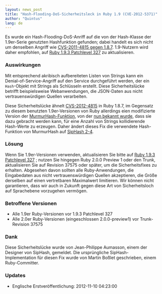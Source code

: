```yaml
---
layout: news_post
title: "Hash-Flooding-DoS-Sicherheitsleck in Ruby 1.9 (CVE-2012-5371)"
author: "Quintus"
lang: de
---
```


Es wurde ein Hash-Flooding-DoS-Anriff auf die von der Hash-Klasse der
1.9er-Serie genutzten Hashfunktion gefunden; dabei handelt es sich nicht
um denselben Angriff wie [CVS-2011-4815 gegen 1.8.7][1]. 1.9-Nutzern
wird daher empfohlen, auf [Ruby 1.9.3 Patchlevel 327][2] zu
aktualisieren.

### Auswirkungen

Mit entsprechend akribisch aufbereiteten Listen von Strings kann ein
Denial-of-Service-Angriff auf den Service durchgeführt werden, der ein
`Hash`-Objekt mit Strings als Schlüsseln erstellt. Diese
Sicherheitslücke betrifft beispielsweise Webanwendungen, die JSON-Daten
aus nicht vertrauenswürdigen Quellen verarbeiten.

Diese Sicherheitslücke ähnelt [CVS-2012-4815][1] in Ruby 1.8.7, im
Gegensatz zu diesem benutzten 1.9er-Versionen von Ruby allerdings eien
modifizierte Version der [MurmurHash-Funktion][3], von der [nun bekannt
wurde][4], dass sie dazu gebracht werden kann, für eine Anzahl von
Strings kollidierende Hash-Werte zu erzeugen. Daher ändert dieses Fix
die verwendete Hash-Funktion von MurmurHash auf [SipHash 2-4][5].

### Lösung

Wenn Sie 1.9er-Versionen verwenden, aktualisieren Sie bitte auf [Ruby
1.9.3 Patchlevel 327][2] ; nutzen Sie hingegen Ruby 2.0.0 Preview 1 oder
den Trunk, aktualisieren Sie auf Revision 37575 oder später, um die
Sicherheitsfixes zu erhalten. Abgesehen davon sollten alle
Ruby-Anwendungen, die Eingabedaten aus nicht vertrauenswürdigen Quellen
akzeptieren, die Größe derselben auf einen vertretbaren Maximalwert
limitieren. Wir können nicht garantieren, dass wir auch in Zukunft gegen
diese Art von Sicherheitsloch auf Sprachebene vorzugehen vermögen.

### Betroffene Versionen

* Alle 1.9er Ruby-Versionen vor 1.9.3 Patchlevel 327
* Alle 2.0er Ruby-Versionen (eingeschlossen 2.0.0-preview1) vor
  Trunk-Revision 37575

### Dank

Diese Sicherheitslücke wurde von Jean-Philippe Aumasson, einem der
Designer von SipHash, gemeldet. Die ursprüngliche SipHash-Implementation
für diesen Fix wurde von Martin Boßlet geschrieben, einem
Ruby-Committer.

### Updates

* Englische Erstveröffentlichung: 2012-11-10 04:23:00



[1]: /de/news/2012/01/04/denial-of-service-attacke-fr-rubys-hash-algorithmus-gefunden-cve-2011-4815/ 
[2]: /de/news/2012/11/09/ruby-1-9-3-p327-verffentlicht/ 
[3]: https://sites.google.com/site/murmurhash/ 
[4]: http://2012.appsec-forum.ch/conferences/#c17 
[5]: https://www.131002.net/siphash/ 
